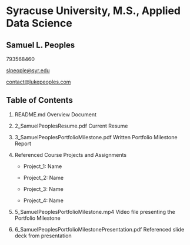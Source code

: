 # Syracuse University, M.S., Applied Data Science
## Samuel L. Peoples

793568460

slpeople@syr.edu

contact@lukepeoples.com

## Table of Contents

1. README.md 
Overview Document

2. 2_SamuelPeoplesResume.pdf 
Current Resume

3. 3_SamuelPeoplesPortfolioMilestone.pdf 
Written Portfolio Milestone Report

4. Referenced Course Projects and Assignments
    * Project_1: Name
    
    * Project_2: Name
    
    * Project_3: Name
   
    * Project_4: Name
  
5. 5_SamuelPeoplesPortfolioMilestone.mp4 
Video file presenting the Portfolio Milestone

6. 6_SamuelPeoplesPortfolioMilestonePresentation.pdf 
Referenced slide deck from presentation

